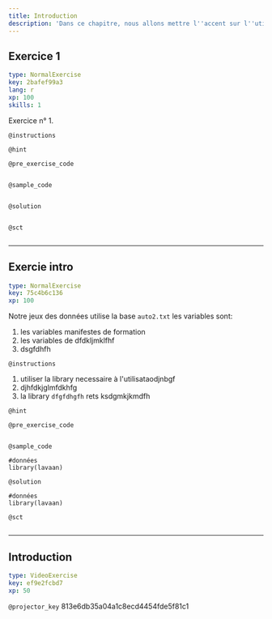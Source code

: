 ```yaml
---
title: Introduction
description: 'Dans ce chapitre, nous allons mettre l''accent sur l''utilisation de R comme outils d''analyse des données qualitatives'
---
```


## Exercice 1

```yaml
type: NormalExercise
key: 2bafef99a3
lang: r
xp: 100
skills: 1
```

Exercice n° 1.

`@instructions`


`@hint`


`@pre_exercise_code`
```{r}

```

`@sample_code`
```{r}

```

`@solution`
```{r}

```

`@sct`
```{r}

```

---

## Exercie intro

```yaml
type: NormalExercise
key: 75c4b6c136
xp: 100
```

Notre jeux des données utilise la base `auto2.txt` les variables sont:

1. les variables manifestes de formation
2. les variables de dfdkljmklfhf
3. dsgfdhfh

`@instructions`
1. utiliser la library necessaire à l'utilisataodjnbgf
2. djhfdkjglmfdkhfg
3. la library `dfgfdhgfh` rets ksdgmkjkmdfh

`@hint`


`@pre_exercise_code`
```{r}

```

`@sample_code`
```{r}
#données
library(lavaan)

```

`@solution`
```{r}
#données
library(lavaan)

```

`@sct`
```{r}

```

---

## Introduction

```yaml
type: VideoExercise
key: ef9e2fcbd7
xp: 50
```

`@projector_key`
813e6db35a04a1c8ecd4454fde5f81c1
